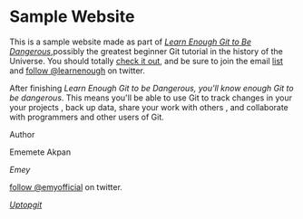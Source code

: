 # Sample Website 

This is a sample website made as part of [*Learn Enough Git to Be Dangerous*](http://learnenough.com/git-tutorial),possibly the greatest beginner Git tutorial in the history of the Universe. You should totally [check it out](http://learnenough.com/git-tutorial), and be sure to join the email [list](http://learnenough.com/#email_list) and [follow @learnenough](http://twitter.com/learnenough) on twitter. 


After finishing *Learn Enough Git to be Dangerous, you'll know enough Git to be dangerous*. This means you'll be able to use Git to track changes in your your projects , back up data, share your work with others , and collaborate with programmers and other users of Git. 

Author

Ememete Akpan

*Emey*

[follow @emyofficial](http://twitter.com/emeyofficial) on twitter. 

 [*Uptopgit*](https://emeyofficial.github.io/uptopgit/)